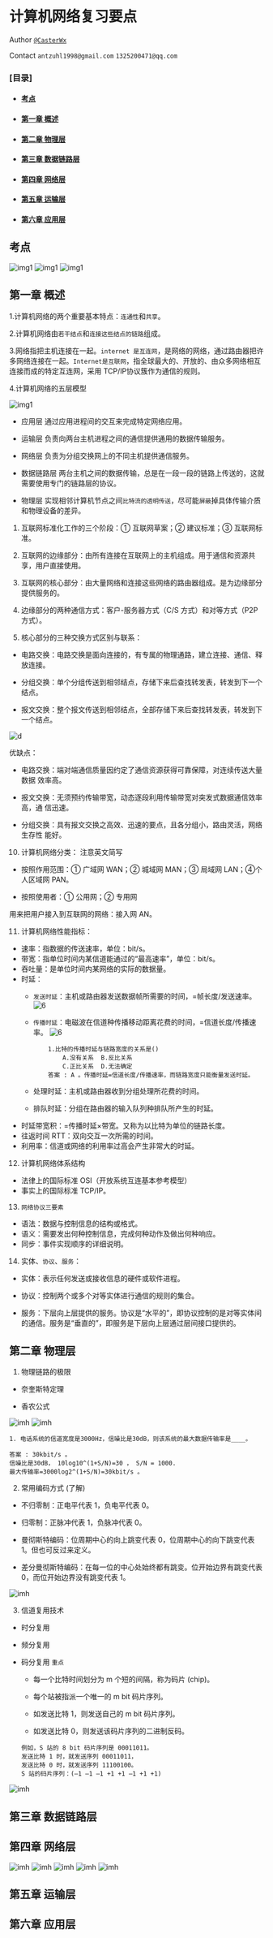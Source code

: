 # 计算机网络复习要点

Author [`@CasterWx`](https://github.com/CasterWx)

Contact `antzuhl1998@gmail.com` `1325200471@qq.com`

### [目录]

* #### [考点](#ch00)
* #### [第一章 概述](#ch01)
* #### [第二章 物理层](#ch02)
* #### [第三章 数据链路层](#ch03)
* #### [第四章 网络层](#ch04)
* #### [第五章 运输层](#ch05)
* #### [第六章 应用层](#ch06)

## <span id="ch00">考点</span>

![img1](img/1.jpg)
![img1](img/2.jpg)
![img1](img/3.jpg)

## <span id="ch01">第一章 概述</span>

1.计算机网络的两个重要基本特点：`连通性`和`共享`。

2.计算机网络由`若干结点`和`连接这些结点的链路`组成。

3.网络指把主机连接在一起。`internet 是互连网`，是网络的网络，通过路由器把许多网络连接在一起。`Internet是互联网`，指全球最大的、开放的、由众多网络相互连接而成的特定互连网，采用 TCP/IP协议簇作为通信的规则。

4.计算机网络的五层模型

![img1](img/4.png)

* 应用层 通过应用进程间的交互来完成特定网络应用。

* 运输层 负责向两台主机进程之间的通信提供通用的数据传输服务。

* 网络层 负责为分组交换网上的不同主机提供通信服务。

* 数据链路层 两台主机之间的数据传输，总是在一段一段的链路上传送的，这就需要使用专门的链路层的协议。

* 物理层 实现相邻计算机节点之间`比特流的透明传送`，尽可能`屏蔽`掉具体传输介质和物理设备的差异。

1. 互联网标准化工作的三个阶段：① 互联网草案；② 建议标准；③ 互联网标准。

2. 互联网的边缘部分：由所有连接在互联网上的主机组成。用于通信和资源共享，用户直接使用。

3. 互联网的核心部分：由大量网络和连接这些网络的路由器组成。是为边缘部分提供服务的。

4. 边缘部分的两种通信方式：客户-服务器方式（C/S 方式）和对等方式（P2P 方式）。

5. 核心部分的三种交换方式区别与联系：

* 电路交换：电路交换是面向连接的，有专属的物理通路，建立连接、通信、释放连接。

* 分组交换：单个分组传送到相邻结点，存储下来后查找转发表，转发到下一个结点。

* 报文交换：整个报文传送到相邻结点，全部存储下来后查找转发表，转发到下一个结点。

![d](img/5.png)

优缺点：

* 电路交换：端对端通信质量因约定了通信资源获得可靠保障，对连续传送大量数据
效率高。

* 报文交换：无须预约传输带宽，动态逐段利用传输带宽对突发式数据通信效率高，通
信迅速。

* 分组交换：具有报文交换之高效、迅速的要点，且各分组小，路由灵活，网络生存性
能好。

10. 计算机网络分类： 注意英文简写

* 按照作用范围：① 广域网 WAN；② 城域网 MAN；③ 局域网 LAN；④个人区域网 PAN。

* 按照使用者：① 公用网；② 专用网

用来把用户接入到互联网的网络：接入网 AN。

11. 计算机网络性能指标：

* 速率：指数据的传送速率，单位：bit/s。
* 带宽：指单位时间内某信道能通过的“最高速率”，单位：bit/s。
* 吞吐量：是单位时间内某网络的实际的数据量。
* 时延：
  * `发送时延`：主机或路由器发送数据帧所需要的时间，=帧长度/发送速率。
  ![6](img/6.png)

  * `传播时延`：电磁波在信道种传播移动距离花费的时间，=信道长度/传播速率。
  ![6](img/7.png)
    ```
        1.比特的传播时延与链路宽度的关系是()
            A.没有关系  B.反比关系
            C.正比关系  D.无法确定
        答案 : A 。传播时延=信道长度/传播速率，而链路宽度只能衡量发送时延。
    ```

  * 处理时延：主机或路由器收到分组处理所花费的时间。
  * 排队时延：分组在路由器的输入队列种排队所产生的时延。
* 时延带宽积：=传播时延×带宽。又称为以比特为单位的链路长度。
* 往返时间 RTT：双向交互一次所需的时间。
* 利用率：信道或网络的利用率过高会产生非常大的时延。

12. 计算机网络体系结构

* 法律上的国际标准 OSI（开放系统互连基本参考模型）
* 事实上的国际标准 TCP/IP。

13. `网络协议三要素`

* 语法：数据与控制信息的结构或格式。
* 语义：需要发出何种控制信息，完成何种动作及做出何种响应。
* 同步：事件实现顺序的详细说明。

14. 实体、`协议`、`服务`：

* 实体：表示任何发送或接收信息的硬件或软件进程。

* 协议：控制两个或多个对等实体进行通信的规则的集合。

* 服务：下层向上层提供的服务。协议是“水平的”，即协议控制的是对等实体间的通信。服务是“垂直的”，即服务是下层向上层通过层间接口提供的。

## <span id="ch02">第二章 物理层</span>

1. 物理链路的极限

* 奈奎斯特定理

* 香农公式

![imh](img/9.png)
![imh](img/8.png)

```
1. 电话系统的信道宽度是3000Hz，信噪比是30dB，则该系统的最大数据传输率是____。

答案 : 30kbit/s 。
信噪比是30dB， 10log10^(1+S/N)=30 ， S/N = 1000.
最大传输率=3000log2^(1+S/N)=30kbit/s 。
```

2. 常用编码方式 (了解)

* 不归零制：正电平代表 1，负电平代表 0。

* 归零制：正脉冲代表 1，负脉冲代表 0。

* 曼彻斯特编码：位周期中心的向上跳变代表 0，位周期中心的向下跳变代表 1。但也可反过来定义。

* 差分曼彻斯特编码：在每一位的中心处始终都有跳变。位开始边界有跳变代表 0，而位开始边界没有跳变代表 1。

![imh](img/10.png)

3. 信道复用技术

* 时分复用

* 频分复用

* 码分复用 `重点`

    * 每一个比特时间划分为 m 个短的间隔，称为码片 (chip)。

    * 每个站被指派一个唯一的 m bit 码片序列。

    * 如发送比特 1，则发送自己的 m bit 码片序列。

    * 如发送比特 0，则发送该码片序列的二进制反码。
    ```
    例如，S 站的 8 bit 码片序列是 00011011。
    发送比特 1 时，就发送序列 00011011，
    发送比特 0 时，就发送序列 11100100。
    S 站的码片序列：(–1 –1 –1 +1 +1 –1 +1 +1)  
    ```

![imh](img/11.png)

## <span id="ch03">第三章 数据链路层</span>

## <span id="ch04">第四章 网络层</span>

![imh](img/12.png)
![imh](img/13.png)
![imh](img/14.png)
![imh](img/15.png)
![imh](img/16.png)

## <span id="ch05">第五章 运输层</span>

## <span id="ch06">第六章 应用层</span>